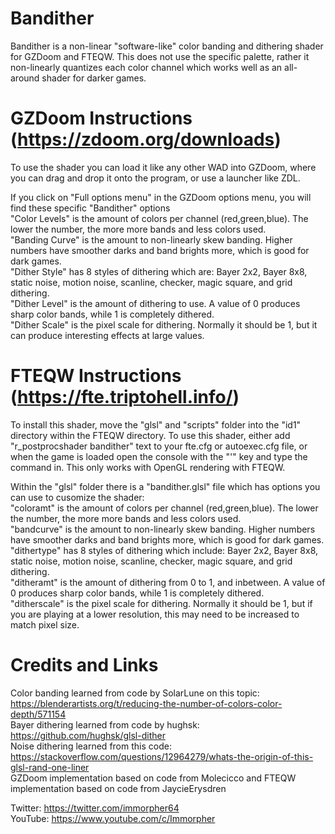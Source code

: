 # Bandither
Bandither is a non-linear "software-like" color banding and dithering shader for GZDoom and FTEQW. This does not use the specific palette, rather it non-linearly quantizes each color channel which works well as an all-around shader for darker games.

# GZDoom Instructions (https://zdoom.org/downloads)
To use the shader you can load it like any other WAD into GZDoom, where you can drag and drop it onto the program, or use a launcher like ZDL.  
  
If you click on "Full options menu" in the GZDoom options menu, you will find these specific "Bandither" options  
"Color Levels" is the amount of colors per channel (red,green,blue). The lower the number, the more more bands and less colors used.  
"Banding Curve" is the amount to non-linearly skew banding. Higher numbers have smoother darks and band brights more, which is good for dark games.  
"Dither Style" has 8 styles of dithering which are: Bayer 2x2, Bayer 8x8, static noise, motion noise, scanline, checker, magic square, and grid dithering.  
"Dither Level" is the amount of dithering to use. A value of 0 produces sharp color bands, while 1 is completely dithered.  
"Dither Scale" is the pixel scale for dithering. Normally it should be 1, but it can produce interesting effects at large values.  

# FTEQW Instructions (https://fte.triptohell.info/)
To install this shader, move the "glsl" and "scripts" folder into the "id1" directory within the FTEQW directory. To use this shader, either add "r_postprocshader bandither" text to your fte.cfg or autoexec.cfg file, or when the game is loaded open the console with the "'" key and type the command in. This only works with OpenGL rendering with FTEQW.  
  
Within the "glsl" folder there is a "bandither.glsl" file which has options you can use to cusomize the shader:  
"coloramt" is the amount of colors per channel (red,green,blue). The lower the number, the more more bands and less colors used.  
"bandcurve" is the amount to non-linearly skew banding. Higher numbers have smoother darks and band brights more, which is good for dark games.  
"dithertype" has 8 styles of dithering which include: Bayer 2x2, Bayer 8x8, static noise, motion noise, scanline, checker, magic square, and grid dithering.  
"ditheramt" is the amount of dithering from 0 to 1, and inbetween. A value of 0 produces sharp color bands, while 1 is completely dithered.  
"ditherscale" is the pixel scale for dithering. Normally it should be 1, but if you are playing at a lower resolution, this may need to be increased to match pixel size.  

# Credits and Links  
Color banding learned from code by SolarLune on this topic: https://blenderartists.org/t/reducing-the-number-of-colors-color-depth/571154  
Bayer dithering learned from code by hughsk: https://github.com/hughsk/glsl-dither  
Noise dithering learned from this code: https://stackoverflow.com/questions/12964279/whats-the-origin-of-this-glsl-rand-one-liner  
GZDoom implementation based on code from Molecicco and FTEQW implementation based on code from JaycieErysdren  
  
Twitter: https://twitter.com/immorpher64  
YouTube: https://www.youtube.com/c/Immorpher  
